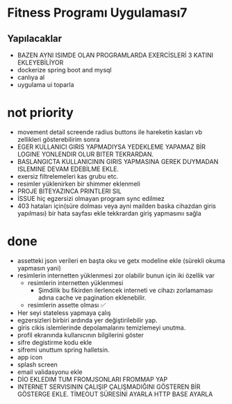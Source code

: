 # Fitness Programı Uygulaması7

## Yapılacaklar
- BAZEN AYNI ISIMDE OLAN PROGRAMLARDA EXERCİSLERİ 3 KATINI EKLEYEBİLİYOR
- dockerize spring boot and mysql
- canlıya al
- uygulama ui toparla
# not priority
- movement detail screende radius buttons ile hareketin kasları vb zellikleri gösterebilirim sonra
- EGER KULLANICI GIRIS YAPMADIYSA YEDEKLEME YAPAMAZ BİR LOGINE YONLENDIR OLUR BITER TEKRARDAN.
- BASLANGICTA KULLANICININ GIRIS YAPMASINA GEREK DUYMADAN ISLEMINE DEVAM EDEBİLME EKLE.
- exersiz filtrelemeleri kas grubu etc.
- resimler yüklenirken bir shimmer eklenmeli
- PROJE BITEYAZINCA PRINTLERI SIL
- İSSUE hiç egzersizi olmayan program sync edilmez
- 403 hataları için(süre dolması veya ayni mailden baska cihazdan giris yapılması) bir hata sayfası ekle tekkrardan giriş yapmasınıı sağla
# done
- assetteki json verileri en başta oku ve getx modeline ekle (sürekli okuma yapmasın yani)
- resimlerin internetten yüklenmesi zor olabilir bunun için iki özellik var
  - resimlerin internetten yüklenmesi
    - Şimdilik bu fikirden ilerlencek interneti ve cihazı zorlamaması adına cache ve pagination eklenebilir. 
  - resimlerin assette olması ✅
- Her seyi stateless yapmaya çalış
- egzersizleri birbiri ardında yer değiştirilebilir yap.
- giris cikis islemlerinde depolamalarını temizlemeyi unutma.
- profil ekranında kullanıcının bilgilerini göster
- sifre degistirme kodu ekle
- sifremi unuttum spring halletsin.
- app icon
- splash screen
- email validasyonu ekle
- DİO EKLEDIM TUM FROMJSONLARI FROMMAP YAP
- INTERNET SERVISININ ÇALIŞIP ÇALIŞMADIĞINI GÖSTEREN BİR GÖSTERGE EKLE. TİMEOUT SÜRESİNİ AYARLA HTTP BASE AYARLA 


